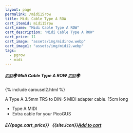 ```yaml
---
layout: page
permalink: /midi15row
title: Midi Cable Type A ROW
cart_itemid: midi15row
cart_name: "Midi Cable Type A ROW"
cart_description: "Midi Cable Type A ROW"
cart_price: 11
cart_image: "assets/img/midirow.webp"
cart_image1: "assets/img/midi2.webp"
tags: 
  - pgrow
  - midi
---
```


##### 🇪🇺🌍 Midi Cable Type A ROW 🇪🇺🌍

{% include carousel2.html %}

A Type A 3.5mm TRS to DIN-5 MIDI adapter cable. 15cm long

* Type A MIDI
* Extra cable for your PicoGUS

##### £{{page.cart_price}} &nbsp; {{site.icon}}[Add to cart](/cart#{{page.cart_itemid}})